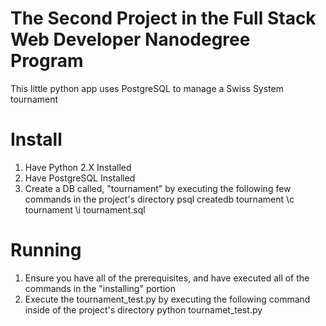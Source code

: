 # The Second Project in the Full Stack Web Developer Nanodegree Program
This little python app uses PostgreSQL to manage a Swiss System tournament

# Install
1) Have Python 2.X Installed
2) Have PostgreSQL Installed
3) Create a DB called, "tournament" by executing the following few commands in the project's directory
	psql
	createdb tournament
	\c tournament
	\i tournament.sql

# Running
1) Ensure you have all of the prerequisites, and have executed all of the commands in the "installing" portion
2) Execute the tournament_test.py by executing the following command inside of the project's directory
	python tournamet_test.py